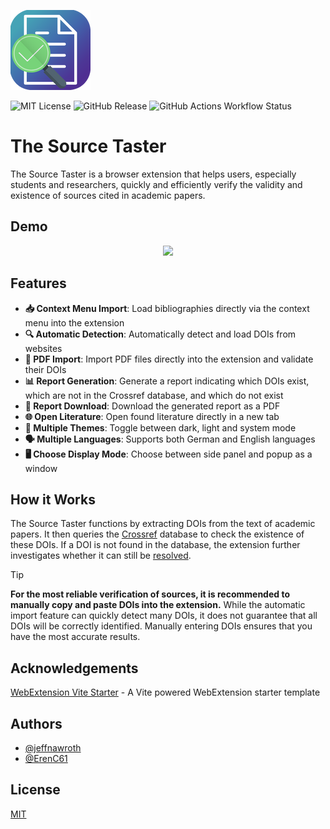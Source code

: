 ![](/extension/assets/icon128.png)

![MIT License](https://img.shields.io/badge/License-MIT-green.svg) ![GitHub Release](https://img.shields.io/github/v/release/jeffnawroth/source-taster) ![GitHub Actions Workflow Status](https://img.shields.io/github/actions/workflow/status/jeffnawroth/source-taster/ci.yml)

# The Source Taster

The Source Taster is a browser extension that helps users, especially students and researchers, quickly and efficiently verify the validity and existence of sources cited in academic papers.

## Demo

<p align="center">
  <img src="https://github.com/user-attachments/assets/12341114-2c38-4762-97e0-46f745e2c52e">
</p>

## Features

- **📥 Context Menu Import**: Load bibliographies directly via the context menu into the extension
- **🔍 Automatic Detection**: Automatically detect and load DOIs from websites
- **📎 PDF Import**: Import PDF files directly into the extension and validate their DOIs
- **📊 Report Generation**: Generate a report indicating which DOIs exist, which are not in the Crossref database, and which do not exist
- **📄 Report Download**: Download the generated report as a PDF
- **🌐 Open Literature**: Open found literature directly in a new tab
- **🌙 Multiple Themes**: Toggle between dark, light and system mode
- **🗣️ Multiple Languages**: Supports both German and English languages
- **🖥️ Choose Display Mode**: Choose between side panel and popup as a window

## How it Works
The Source Taster functions by extracting DOIs from the text of academic papers. It then queries the [Crossref](https://www.crossref.org/) database to check the existence of these DOIs. If a DOI is not found in the database, the extension further investigates whether it can still be [resolved](https://dx.doi.org/).

> [!TIP]
> **For the most reliable verification of sources, it is recommended to manually copy and paste DOIs into the extension.** While the automatic import feature can quickly detect many DOIs, it does not guarantee that all DOIs will be correctly identified. Manually entering DOIs ensures that you have the most accurate results.

<!-- ## API Reference

https://api.crossref.org/swagger-ui/index.html -->

## Acknowledgements

[WebExtension Vite Starter](https://github.com/antfu-collective/vitesse-webext) - A Vite powered WebExtension starter template

## Authors

- [@jeffnawroth](https://www.github.com/jeffnawroth)
- [@ErenC61](https://www.github.com/erenc61)

## License
[MIT](/LICENSE)
